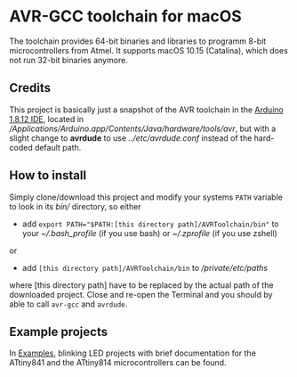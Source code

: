 # AVR-GCC toolchain for macOS
The toolchain provides 64-bit binaries and libraries to programm 8-bit microcontrollers from Atmel. It supports macOS 10.15 (Catalina), which does not run 32-bit binaries anymore.

## Credits
This project is basically just a snapshot of the AVR toolchain in the [Arduino 1.8.12 IDE](https://www.arduino.cc/en/Main/Software), located in */Applications/Arduino.app/Contents/Java/hardware/tools/avr*, but with a slight change to **avrdude** to use *../etc/avrdude.conf* instead of the hard-coded default path.

## How to install
Simply clone/download this project and modify your systems `PATH` variable to look in its *bin/* directory, so either 
- add `export PATH="$PATH:[this directory path]/AVRToolchain/bin"` to your *~/.bash_profile* (if you use bash) or *~/.zprofile* (if you use zshell)

or
- add `[this directory path]/AVRToolchain/bin` to */private/etc/paths*

where [this directory path] have to be replaced by the actual path of the downloaded project.
Close and re-open the Terminal and you should by able to call `avr-gcc` and `avrdude`.

## Example projects
In [Examples](Examples), blinking LED projects with brief documentation for the ATtiny841 and the ATtiny814 microcontrollers can be found.